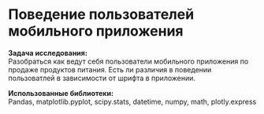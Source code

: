 # Поведение пользователей мобильного приложения

**Задача исследования:**\
Разобраться как ведут себя пользователи мобильного приложения по продаже продуктов питания. Есть ли различия в поведении пользоватлей в зависимости от шрифта в приложении.

**Использованные библиотеки:**\
Pandas, matplotlib.pyplot, scipy.stats, datetime, numpy, math, plotly.express
